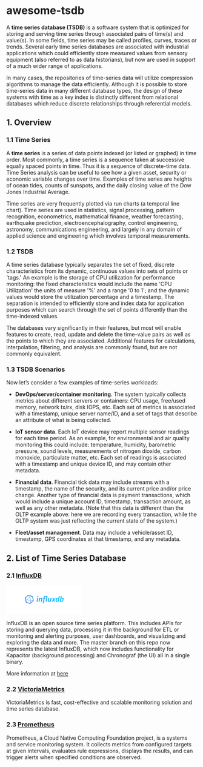 # awesome-tsdb

A **time series database (TSDB)** is a software system that is optimized for storing and serving time series through associated pairs of time(s) and value(s). In some fields, time series may be called profiles, curves, traces or trends. Several early time series databases are associated with industrial applications which could efficiently store measured values from sensory equipment (also referred to as data historians), but now are used in support of a much wider range of applications.

In many cases, the repositories of time-series data will utilize compression algorithms to manage the data efficiently. Although it is possible to store time-series data in many different database types, the design of these systems with time as a key index is distinctly different from relational databases which reduce discrete relationships through referential models.

## 1. Overview

### 1.1 Time Series

A **time series** is a series of data points indexed (or listed or graphed) in time order. Most commonly, a time series is a sequence taken at successive equally spaced points in time. Thus it is a sequence of discrete-time data. Time Series analysis can be useful to see how a given asset, security or economic variable changes over time. Examples of time series are heights of ocean tides, counts of sunspots, and the daily closing value of the Dow Jones Industrial Average.

Time series are very frequently plotted via run charts (a temporal line chart). Time series are used in statistics, signal processing, pattern recognition, econometrics, mathematical finance, weather forecasting, earthquake prediction, electroencephalography, control engineering, astronomy, communications engineering, and largely in any domain of applied science and engineering which involves temporal measurements.

### 1.2 TSDB

A time series database typically separates the set of fixed, discrete characteristics from its dynamic, continuous values into sets of points or 'tags.' An example is the storage of CPU utilization for performance monitoring: the fixed characteristics would include the name 'CPU Utilization' the units of measure '%' and a range '0 to 1'; and the dynamic values would store the utilization percentage and a timestamp. The separation is intended to efficiently store and index data for application purposes which can search through the set of points differently than the time-indexed values.

The databases vary significantly in their features, but most will enable features to create, read, update and delete the time-value pairs as well as the points to which they are associated. Additional features for calculations, interpolation, filtering, and analysis are commonly found, but are not commonly equivalent.

### 1.3 TSDB Scenarios

Now let’s consider a few examples of time-series workloads:

-   **DevOps/server/container monitoring**. The system typically collects metrics about different servers or containers: CPU usage, free/used memory, network tx/rx, disk IOPS, etc. Each set of metrics is associated with a timestamp, unique server name/ID, and a set of tags that describe an attribute of what is being collected.

-   **IoT sensor data**. Each IoT device may report multiple sensor readings for each time period. As an example, for environmental and air quality monitoring this could include: temperature, humidity, barometric pressure, sound levels, measurements of nitrogen dioxide, carbon monoxide, particulate matter, etc. Each set of readings is associated with a timestamp and unique device ID, and may contain other metadata.

-   **Financial data**. Financial tick data may include streams with a timestamp, the name of the security, and its current price and/or price change. Another type of financial data is payment transactions, which would include a unique account ID, timestamp, transaction amount, as well as any other metadata. (Note that this data is different than the OLTP example above: here we are recording every transaction, while the OLTP system was just reflecting the current state of the system.)

-   **Fleet/asset management**. Data may include a vehicle/asset ID, timestamp, GPS coordinates at that timestamp, and any metadata.

## 2. List of Time Series Database

### 2.1 [InfluxDB](https://github.com/influxdata/influxdb)

![](./assets/Influxdb_logo.png)

InfluxDB is an open source time series platform. This includes APIs for storing and querying data, processing it in the background for ETL or monitoring and alerting purposes, user dashboards, and visualizing and exploring the data and more. The master branch on this repo now represents the latest InfluxDB, which now includes functionality for Kapacitor (background processing) and Chronograf (the UI) all in a single binary.

More information at [here](./influxdb/README.md)

### 2.2 [VictoriaMetrics](https://github.com/VictoriaMetrics/VictoriaMetrics)

VictoriaMetrics is fast, cost-effective and scalable monitoring solution and time series database.

### 2.3 [Prometheus](https://github.com/prometheus/prometheus)

Prometheus, a Cloud Native Computing Foundation project, is a systems and service monitoring system. It collects metrics from configured targets at given intervals, evaluates rule expressions, displays the results, and can trigger alerts when specified conditions are observed.


